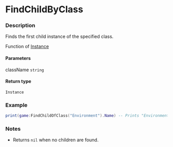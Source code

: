 # FindChildByClass

### Description

Finds the first child instance of the specified class.

Function of [Instance](/classes/Instance/)

#### Parameters

className `string`

#### Return type

`Instance`

### Example

```lua
print(game:FindChildOfClass("Environment").Name) -- Prints "Environment"
```

### Notes

- Returns `nil` when no children are found.
